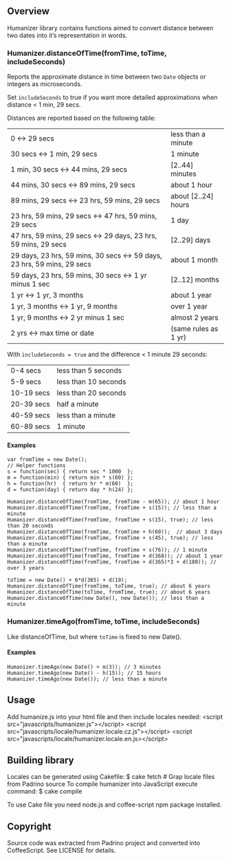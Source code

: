 ## Overview
Humanizer library contains functions aimed to convert distance between two dates into it’s representation in words.

### Humanizer.distanceOfTime(fromTime, toTime, includeSeconds)
Reports the approximate distance in time between two `Date` objects or integers as microseconds.

Set `includeSeconds` to true if you want more detailed approximations when distance < 1 min, 29 secs.

Distances are reported based on the following table:
<table>
  <tr>
    <td>0 <-> 29 secs</td><td>less than a minute</td>
  </tr>
  <tr>
    <td>30 secs <-> 1 min, 29 secs</td><td>1 minute</td>
  </tr>
  <tr>
    <td>1 min, 30 secs <-> 44 mins, 29 secs</td><td>[2..44] minutes</td>
  </tr>
  <tr>
    <td>44 mins, 30 secs <-> 89 mins, 29 secs</td><td>about 1 hour</td>
  </tr>
  <tr>
    <td>89 mins, 29 secs <-> 23 hrs, 59 mins, 29 secs</td><td>about [2..24] hours</td>
  </tr>
  <tr>
    <td>23 hrs, 59 mins, 29 secs <-> 47 hrs, 59 mins, 29 secs</td><td>1 day</td>
  </tr>
  <tr>
    <td>47 hrs, 59 mins, 29 secs <-> 29 days, 23 hrs, 59 mins, 29 secs</td><td>[2..29] days</td>
  </tr>
  <tr>
    <td>29 days, 23 hrs, 59 mins, 30 secs <-> 59 days, 23 hrs, 59 mins, 29 secs</td><td>about 1 month</td>
  </tr>
  <tr>
    <td>59 days, 23 hrs, 59 mins, 30 secs <-> 1 yr minus 1 sec</td><td>[2..12] months</td>
  </tr>
  <tr>
    <td>1 yr <-> 1 yr, 3 months</td><td>about 1 year</td>
  </tr>
  <tr>
    <td>1 yr, 3 months <-> 1 yr, 9 months</td><td>over 1 year</td>
  </tr>
  <tr>
    <td>1 yr, 9 months <-> 2 yr minus 1 sec</td><td>almost 2 years</td>
  </tr>
  <tr>
    <td>2 yrs <-> max time or date</td><td>(same rules as 1 yr)</td>
  </tr>
</table>

With `includeSeconds = true` and the difference < 1 minute 29 seconds:
<table>
  <tr>
    <td>0-4 secs</td><td>less than 5 seconds</td>
  </tr>
  <tr>
    <td>5-9 secs</td><td>less than 10 seconds</td>
  </tr>
  <tr>
    <td>10-19 secs</td><td>less than 20 seconds</td>
  </tr>
  <tr>
    <td>20-39 secs</td><td>half a minute</td>
  </tr>
  <tr>
    <td>40-59 secs</td><td>less than a minute</td>
  </tr>
  <tr>
    <td>60-89 secs</td><td>1 minute</td>
  </tr>
</table>

#### Examples
```
var fromTime = new Date();
// Helper functions
s = function(sec) { return sec * 1000  };
m = function(min) { return min * s(60) };
h = function(hr)  { return hr * m(60)  };
d = function(day) { return day * h(24) };

Humanizer.distanceOfTime(fromTime, fromTime - m(65)); // about 1 hour
Humanizer.distanceOfTime(fromTime, fromTime + s(15)); // less than a minute
Humanizer.distanceOfTime(fromTime, fromTime + s(15), true); // less than 20 seconds
Humanizer.distanceOfTime(fromTime, fromTime + h(60));  // about 3 days
Humanizer.distanceOfTime(fromTime, fromTime + s(45), true); // less than a minute
Humanizer.distanceOfTime(fromTime, fromTime + s(76)); // 1 minute
Humanizer.distanceOfTime(fromTime, fromTime + d(368)); // about 1 year
Humanizer.distanceOfTime(fromTime, fromTime + d(365)*3 + d(180)); // over 3 years

toTime = new Date() + 6*d(365) + d(19);
Humanizer.distanceOfTime(fromTime, toTime, true); // about 6 years
Humanizer.distanceOfTime(toTime, fromTime, true); // about 6 years
Humanizer.distanceOfTime(new Date(), new Date()); // less than a minute
```

### Humanizer.timeAgo(fromTime, toTime, includeSeconds)
Like distanceOfTime, but where `toTime` is fixed to new Date().

#### Examples
```
Humanizer.timeAgo(new Date() + m(3)); // 3 minutes
Humanizer.timeAgo(new Date() - h(15)); // 15 hours
Humanizer.timeAgo(new Date()); // less than a minute
```

## Usage
Add humanize.js into your html file and then include locales needed:
    &lt;script src="javascripts/humanizer.js"&gt;&lt;/script&gt;
    &lt;script src="javascripts/locale/humanizer.locale.cz.js"&gt;&lt;/script&gt;
    &lt;script src="javascripts/locale/humanizer.locale.en.js&gt;&lt;/script&gt;

## Building library
Locales can be generated using Cakefile:
    $ cake fetch # Grap locale files from Padrino source
To compile humanizer into JavaScript execute command:
    $ cake compile

To use Cake file you need node.js and coffee-script npm package installed.

## Copyright
Source code was extracted from Padrino project and converted into CoffeeScript. See LICENSE for details.

